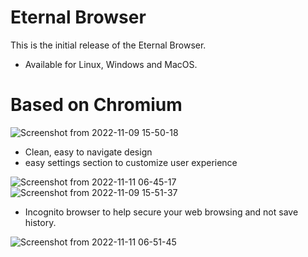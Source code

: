 # Eternal Browser
This is the initial release of the Eternal Browser.
- Available for Linux, Windows and MacOS.

# Based on Chromium

![Screenshot from 2022-11-09 15-50-18](https://user-images.githubusercontent.com/57644895/200785790-49a935d6-3375-4f5b-88d3-b44f53520312.png)

- Clean, easy to navigate design
- easy settings section to customize user experience 

![Screenshot from 2022-11-11 06-45-17](https://user-images.githubusercontent.com/57644895/201222000-ab2fb524-d231-4e79-994d-4e57380fb898.png)
![Screenshot from 2022-11-09 15-51-37](https://user-images.githubusercontent.com/57644895/201222532-9419058f-087c-48bb-95fd-1b84bd3aa434.png)


- Incognito browser to help secure your web browsing and not save history.

![Screenshot from 2022-11-11 06-51-45](https://user-images.githubusercontent.com/57644895/201222796-0125c640-2579-43c9-a714-548a22e5d7a8.png)


